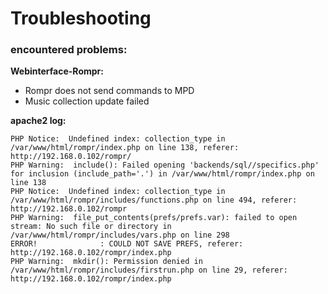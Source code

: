 # Troubleshooting

### encountered problems:

**Webinterface-Rompr:**  
* Rompr does not send commands to MPD
* Music collection update failed

**apache2 log:**  
```call to undefined function connect_to_database() in /var/www/html/rompr/backends/sql/backend.php  
PHP Notice:  Undefined index: collection_type in /var/www/html/rompr/index.php on line 138, referer: http://192.168.0.102/rompr/  
PHP Warning:  include(): Failed opening 'backends/sql//specifics.php' for inclusion (include_path='.') in /var/www/html/rompr/index.php on line 138  
PHP Notice:  Undefined index: collection_type in /var/www/html/rompr/includes/functions.php on line 494, referer: http://192.168.0.102/rompr  
PHP Warning:  file_put_contents(prefs/prefs.var): failed to open stream: No such file or directory in /var/www/html/rompr/includes/vars.php on line 298  
ERROR!              : COULD NOT SAVE PREFS, referer: http://192.168.0.102/rompr/index.php  
PHP Warning:  mkdir(): Permission denied in /var/www/html/rompr/includes/firstrun.php on line 29, referer: http://192.168.0.102/rompr/index.php  
```
